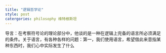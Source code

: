 ```yaml
---
title: "逻辑哲学论"
style: post
catergories: philosophy 维特根斯坦
---
```


导言：在考察符号论的理论部分中，他谈的是一种在逻辑上完备的语言所必须满足的条件。关于语言，有各种各样的问题：第一，我们使用语言，希望借此来意指某种东西时，我们心中实际发生了什么
